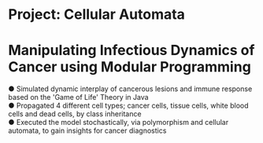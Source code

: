 # Project: Cellular Automata
# Manipulating Infectious Dynamics of Cancer using Modular Programming

● Simulated dynamic interplay of cancerous lesions and immune response based on the 'Game of Life' Theory in Java                 
● Propagated 4 different cell types; cancer cells, tissue cells, white blood cells and dead cells, by class inheritance           
● Executed the model stochastically, via polymorphism and cellular automata, to gain insights for cancer diagnostics       
